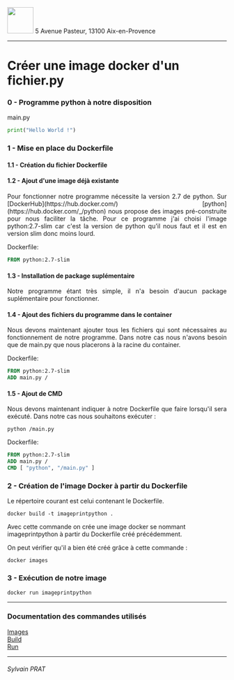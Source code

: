 <img style="height: 60px;" src="http://www.lpl-aix.fr/wp-content/uploads/2018/04/LPL_240_180.jpg" />  
5 Avenue Pasteur, 13100 Aix-en-Provence

---

# Créer une image docker d'un fichier.py
### 0 - Programme python à notre disposition

main.py

``` python
print("Hello World !")
```

### 1 - Mise en place du Dockerfile
#### 1.1 - Création du fichier Dockerfile

#### 1.2 - Ajout d'une image déjà existante

<p style='text-align: justify'>
Pour fonctionner notre programme nécessite la version 2.7 de python. Sur [DockerHub](https://hub.docker.com/) [python](https://hub.docker.com/_/python) nous propose des images pré-construite pour nous faciliter la tâche. Pour ce programme j'ai choisi l'image python:2.7-slim car c'est la version de python qu'il nous faut et il est en version slim donc moins lourd.
</p>

Dockerfile:

``` Dockerfile
FROM python:2.7-slim
```

#### 1.3 - Installation de package suplémentaire
<p style='text-align: justify'>
Notre programme étant très simple, il n'a besoin d'aucun package suplémentaire pour fonctionner.
</p>


#### 1.4 - Ajout des fichiers du programme dans le container
<p style='text-align: justify'>
Nous devons maintenant  ajouter tous les fichiers qui sont nécessaires au fonctionnement de notre programme. Dans notre cas nous n'avons besoin que de main.py que nous placerons à la racine du container.
</p>

Dockerfile:

``` Dockerfile
FROM python:2.7-slim
ADD main.py /
```

#### 1.5 - Ajout de CMD
<p style='text-align: justify'>
Nous devons maintenant indiquer à notre Dockerfile que faire lorsqu'il sera exécuté. Dans notre cas nous souhaitons exécuter :
</p>

``` shell
python /main.py
```

Dockerfile:

``` Dockerfile
FROM python:2.7-slim
ADD main.py /
CMD [ "python", "/main.py" ]
```

### 2 - Création de l'image Docker à partir du Dockerfile
Le répertoire courant est celui contenant le Dockerfile.


``` shell
docker build -t imageprintpython .
```

  Avec cette commande on crée une image docker se nommant imageprintpython à partir du Dockerfile créé précédemment.

On peut vérifier qu'il a bien été créé grâce à cette commande :


``` shell
docker images
```

### 3 - Exécution de notre image

``` shell
docker run imageprintpython
```




---
### Documentation des commandes utilisés

<a href="https://docs.docker.com/engine/reference/commandline/images/">Images</a><br>
<a href="https://docs.docker.com/engine/reference/commandline/build/">Build</a><br>
<a href="https://docs.docker.com/engine/reference/commandline/run/">Run</a>


---
###### Sylvain PRAT
